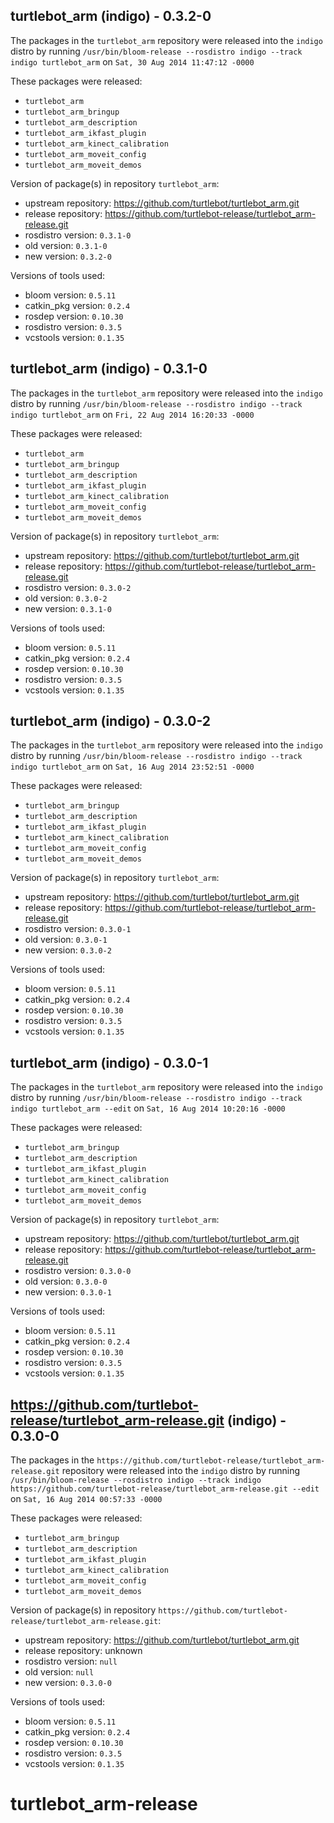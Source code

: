 ## turtlebot_arm (indigo) - 0.3.2-0

The packages in the `turtlebot_arm` repository were released into the `indigo` distro by running `/usr/bin/bloom-release --rosdistro indigo --track indigo turtlebot_arm` on `Sat, 30 Aug 2014 11:47:12 -0000`

These packages were released:
- `turtlebot_arm`
- `turtlebot_arm_bringup`
- `turtlebot_arm_description`
- `turtlebot_arm_ikfast_plugin`
- `turtlebot_arm_kinect_calibration`
- `turtlebot_arm_moveit_config`
- `turtlebot_arm_moveit_demos`

Version of package(s) in repository `turtlebot_arm`:
- upstream repository: https://github.com/turtlebot/turtlebot_arm.git
- release repository: https://github.com/turtlebot-release/turtlebot_arm-release.git
- rosdistro version: `0.3.1-0`
- old version: `0.3.1-0`
- new version: `0.3.2-0`

Versions of tools used:
- bloom version: `0.5.11`
- catkin_pkg version: `0.2.4`
- rosdep version: `0.10.30`
- rosdistro version: `0.3.5`
- vcstools version: `0.1.35`


## turtlebot_arm (indigo) - 0.3.1-0

The packages in the `turtlebot_arm` repository were released into the `indigo` distro by running `/usr/bin/bloom-release --rosdistro indigo --track indigo turtlebot_arm` on `Fri, 22 Aug 2014 16:20:33 -0000`

These packages were released:
- `turtlebot_arm`
- `turtlebot_arm_bringup`
- `turtlebot_arm_description`
- `turtlebot_arm_ikfast_plugin`
- `turtlebot_arm_kinect_calibration`
- `turtlebot_arm_moveit_config`
- `turtlebot_arm_moveit_demos`

Version of package(s) in repository `turtlebot_arm`:
- upstream repository: https://github.com/turtlebot/turtlebot_arm.git
- release repository: https://github.com/turtlebot-release/turtlebot_arm-release.git
- rosdistro version: `0.3.0-2`
- old version: `0.3.0-2`
- new version: `0.3.1-0`

Versions of tools used:
- bloom version: `0.5.11`
- catkin_pkg version: `0.2.4`
- rosdep version: `0.10.30`
- rosdistro version: `0.3.5`
- vcstools version: `0.1.35`


## turtlebot_arm (indigo) - 0.3.0-2

The packages in the `turtlebot_arm` repository were released into the `indigo` distro by running `/usr/bin/bloom-release --rosdistro indigo --track indigo turtlebot_arm` on `Sat, 16 Aug 2014 23:52:51 -0000`

These packages were released:
- `turtlebot_arm_bringup`
- `turtlebot_arm_description`
- `turtlebot_arm_ikfast_plugin`
- `turtlebot_arm_kinect_calibration`
- `turtlebot_arm_moveit_config`
- `turtlebot_arm_moveit_demos`

Version of package(s) in repository `turtlebot_arm`:
- upstream repository: https://github.com/turtlebot/turtlebot_arm.git
- release repository: https://github.com/turtlebot-release/turtlebot_arm-release.git
- rosdistro version: `0.3.0-1`
- old version: `0.3.0-1`
- new version: `0.3.0-2`

Versions of tools used:
- bloom version: `0.5.11`
- catkin_pkg version: `0.2.4`
- rosdep version: `0.10.30`
- rosdistro version: `0.3.5`
- vcstools version: `0.1.35`


## turtlebot_arm (indigo) - 0.3.0-1

The packages in the `turtlebot_arm` repository were released into the `indigo` distro by running `/usr/bin/bloom-release --rosdistro indigo --track indigo turtlebot_arm --edit` on `Sat, 16 Aug 2014 10:20:16 -0000`

These packages were released:
- `turtlebot_arm_bringup`
- `turtlebot_arm_description`
- `turtlebot_arm_ikfast_plugin`
- `turtlebot_arm_kinect_calibration`
- `turtlebot_arm_moveit_config`
- `turtlebot_arm_moveit_demos`

Version of package(s) in repository `turtlebot_arm`:
- upstream repository: https://github.com/turtlebot/turtlebot_arm.git
- release repository: https://github.com/turtlebot-release/turtlebot_arm-release.git
- rosdistro version: `0.3.0-0`
- old version: `0.3.0-0`
- new version: `0.3.0-1`

Versions of tools used:
- bloom version: `0.5.11`
- catkin_pkg version: `0.2.4`
- rosdep version: `0.10.30`
- rosdistro version: `0.3.5`
- vcstools version: `0.1.35`


## https://github.com/turtlebot-release/turtlebot_arm-release.git (indigo) - 0.3.0-0

The packages in the `https://github.com/turtlebot-release/turtlebot_arm-release.git` repository were released into the `indigo` distro by running `/usr/bin/bloom-release --rosdistro indigo --track indigo https://github.com/turtlebot-release/turtlebot_arm-release.git --edit` on `Sat, 16 Aug 2014 00:57:33 -0000`

These packages were released:
- `turtlebot_arm_bringup`
- `turtlebot_arm_description`
- `turtlebot_arm_ikfast_plugin`
- `turtlebot_arm_kinect_calibration`
- `turtlebot_arm_moveit_config`
- `turtlebot_arm_moveit_demos`

Version of package(s) in repository `https://github.com/turtlebot-release/turtlebot_arm-release.git`:
- upstream repository: https://github.com/turtlebot/turtlebot_arm.git
- release repository: unknown
- rosdistro version: `null`
- old version: `null`
- new version: `0.3.0-0`

Versions of tools used:
- bloom version: `0.5.11`
- catkin_pkg version: `0.2.4`
- rosdep version: `0.10.30`
- rosdistro version: `0.3.5`
- vcstools version: `0.1.35`


turtlebot_arm-release
=====================
